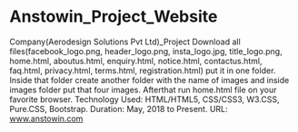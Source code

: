 # Anstowin_Project_Website
Company(Aerodesign Solutions Pvt Ltd)_Project
Download all files(facebook_logo.png, header_logo.png, insta_logo.jpg, title_logo.png, home.html, aboutus.html, enquiry.html, notice.html, contactus.html, faq.html, privacy.html, terms.html, registration.html) put it in one folder. 
Inside that folder create another folder with the name of images and inside images folder put that four images. 
Afterthat run home.html file on your favorite browser. 
Technology Used: HTML/HTML5, CSS/CSS3, W3.CSS, Pure.CSS, Bootstrap. 
Duration: May, 2018 to Present. URL: www.anstowin.com
